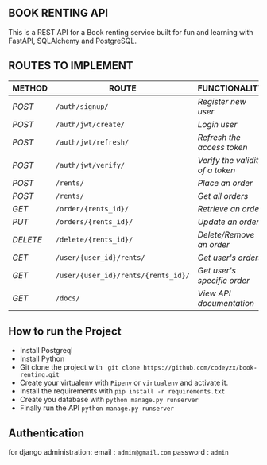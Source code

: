 ## BOOK RENTING API

This is a REST API for a Book renting service built for fun and learning with FastAPI, SQLAlchemy and PostgreSQL.

## ROUTES TO IMPLEMENT

| METHOD   | ROUTE                               | FUNCTIONALITY                    | ACCESS      |
| -------- | ----------------------------------- | -------------------------------- | ----------- |
| _POST_   | `/auth/signup/`                     | _Register new user_              | _All users_ |
| _POST_   | `/auth/jwt/create/`                 | _Login user_                     | _All users_ |
| _POST_   | `/auth/jwt/refresh/`                | _Refresh the access token_       | _All users_ |
| _POST_   | `/auth/jwt/verify/`                 | _Verify the validity of a token_ | _All users_ |
| _POST_   | `/rents/`                           | _Place an order_                 | _All users_ |
| _POST_   | `/rents/`                           | _Get all orders_                 | _All users_ |
| _GET_    | `/order/{rents_id}/`                | _Retrieve an order_              | _Superuser_ |
| _PUT_    | `/orders/{rents_id}/`               | _Update an order_                | _All users_ |
| _DELETE_ | `/delete/{rents_id}/`               | _Delete/Remove an order_         | _All users_ |
| _GET_    | `/user/{user_id}/rents/`            | _Get user's orders_              | _All users_ |
| _GET_    | `/user/{user_id}/rents/{rents_id}/` | _Get user's specific order_      |
| _GET_    | `/docs/`                            | _View API documentation_         | _All users_ |

## How to run the Project

- Install Postgreql
- Install Python
- Git clone the project with ` git clone https://github.com/codeyzx/book-renting.git`
- Create your virtualenv with `Pipenv` or `virtualenv` and activate it.
- Install the requirements with `pip install -r requirements.txt`
- Create you database with `python manage.py runserver`
- Finally run the API
  `python manage.py runserver`
  
 ## Authentication
 for django administration:
 email      : `admin@gmail.com`
 password   : `admin`

